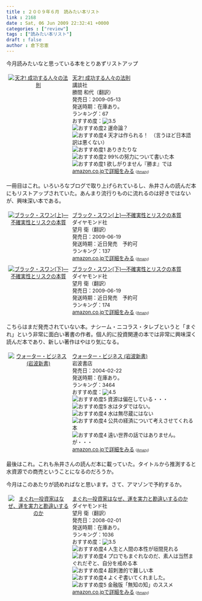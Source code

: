 ```yaml
---
title : ２００９年６月　読みたい本リスト
link : 2168
date : Sat, 06 Jun 2009 22:32:41 +0000
categories : ["review"]
tags : ["読みたい本リスト"]
draft : false
author : 倉下忠憲
---
```


今月読みたいなと思っている本をとりあずリストアップ

<div class="amz-container" style="font-size:10pt;"><div class="amz-image" style="width:160px;float:left;text-align:center;padding:5px;"><a href="http://amazon.co.jp/o/ASIN/4062153920/rashita1000-22/ref=nosim"><img src="http://ecx.images-amazon.com/images/I/415vaFIXnlL._SL160_.jpg" alt="天才!  成功する人々の法則" border="0" /></a></div><div class="amz-content" style="margin-left:170px;padding:5px;"><div class="amz-title"><a href="http://amazon.co.jp/o/ASIN/4062153920/rashita1000-22/ref=nosim">天才!  成功する人々の法則</a></div><div class="amz-manufacturer">講談社</div><div class="amz-creator">勝間 和代（翻訳）</div><div class="amz-releasedate">発売日：2009-05-13</div><div class="amz-availability">発送時期：在庫あり。</div><div class="amz-salesrank">ランキング：67</div><div class="amz-averagerating">おすすめ度：<img src="http://images-jp.amazon.com/images/G/09/x-locale/common/customer-reviews/stars-3-5.gif" alt="3.5" /></div><div class="amz-review"><img src="http://images-jp.amazon.com/images/G/09/x-locale/common/customer-reviews/stars-2-0.gif" alt="おすすめ度2" /> 運命論？<br /><img src="http://images-jp.amazon.com/images/G/09/x-locale/common/customer-reviews/stars-4-0.gif" alt="おすすめ度4" /> 天才は作られる！　（言うほど日本語訳は悪くない）<br /><img src="http://images-jp.amazon.com/images/G/09/x-locale/common/customer-reviews/stars-1-0.gif" alt="おすすめ度1" /> ありきたりな<br /><img src="http://images-jp.amazon.com/images/G/09/x-locale/common/customer-reviews/stars-2-0.gif" alt="おすすめ度2" /> 99%の努力について書いた本<br /><img src="http://images-jp.amazon.com/images/G/09/x-locale/common/customer-reviews/stars-1-0.gif" alt="おすすめ度1" /> 欲しがりません『勝ま』では<br /></div><div class="amz-link"><a href="http://amazon.co.jp/o/ASIN/4062153920/rashita1000-22/ref=nosim">amazon.co.jpで詳細をみる</a> <span style="font-size:xx-small;">(<a href="http://amazy.tk/" target="_blank">Amazy</a>)</span></div></div><div style="clear:left;"></div></div>

一冊目はこれ。いろいろなブログで取り上げられているし、糸井さんの読んだ本にもリストアップされていた。あんまり流行りものに流れるのは好きではないが、興味深い本である。

<div class="amz-container" style="font-size:10pt;"><div class="amz-image" style="width:160px;float:left;text-align:center;padding:5px;"><a href="http://amazon.co.jp/o/ASIN/4478001251/rashita1000-22/ref=nosim"><img src="http://ecx.images-amazon.com/images/I/51yO3uOQFwL._SL160_.jpg" alt="ブラック・スワン[上]―不確実性とリスクの本質" border="0" /></a></div><div class="amz-content" style="margin-left:170px;padding:5px;"><div class="amz-title"><a href="http://amazon.co.jp/o/ASIN/4478001251/rashita1000-22/ref=nosim">ブラック・スワン[上]―不確実性とリスクの本質</a></div><div class="amz-manufacturer">ダイヤモンド社</div><div class="amz-creator">望月 衛（翻訳）</div><div class="amz-releasedate">発売日：2009-06-19</div><div class="amz-availability">発送時期：近日発売　予約可</div><div class="amz-salesrank">ランキング：137</div><div class="amz-link"><a href="http://amazon.co.jp/o/ASIN/4478001251/rashita1000-22/ref=nosim">amazon.co.jpで詳細をみる</a> <span style="font-size:xx-small;">(<a href="http://amazy.tk/" target="_blank">Amazy</a>)</span></div></div><div style="clear:left;"></div></div>

<div class="amz-container" style="font-size:10pt;"><div class="amz-image" style="width:160px;float:left;text-align:center;padding:5px;"><a href="http://amazon.co.jp/o/ASIN/4478008884/rashita1000-22/ref=nosim"><img src="http://ecx.images-amazon.com/images/I/51cILr9o81L._SL160_.jpg" alt="ブラック・スワン[下]―不確実性とリスクの本質" border="0" /></a></div><div class="amz-content" style="margin-left:170px;padding:5px;"><div class="amz-title"><a href="http://amazon.co.jp/o/ASIN/4478008884/rashita1000-22/ref=nosim">ブラック・スワン[下]―不確実性とリスクの本質</a></div><div class="amz-manufacturer">ダイヤモンド社</div><div class="amz-creator">望月 衛（翻訳）</div><div class="amz-releasedate">発売日：2009-06-19</div><div class="amz-availability">発送時期：近日発売　予約可</div><div class="amz-salesrank">ランキング：174</div><div class="amz-link"><a href="http://amazon.co.jp/o/ASIN/4478008884/rashita1000-22/ref=nosim">amazon.co.jpで詳細をみる</a> <span style="font-size:xx-small;">(<a href="http://amazy.tk/" target="_blank">Amazy</a>)</span></div></div><div style="clear:left;"></div></div>

こちらはまだ発売されていない本。ナシーム・ニコラス・タレブというと「まぐれ」という非常に面白い著書の作者。個人的に投資関連の本では非常に興味深く読んだ本であり、新しい著作はやはり気になる。

<div class="amz-container" style="font-size:10pt;"><div class="amz-image" style="width:160px;float:left;text-align:center;padding:5px;"><a href="http://amazon.co.jp/o/ASIN/400430878X/rashita1000-22/ref=nosim"><img src="http://ecx.images-amazon.com/images/I/41QET3Z3EBL._SL160_.jpg" alt="ウォーター・ビジネス (岩波新書)" border="0" /></a></div><div class="amz-content" style="margin-left:170px;padding:5px;"><div class="amz-title"><a href="http://amazon.co.jp/o/ASIN/400430878X/rashita1000-22/ref=nosim">ウォーター・ビジネス (岩波新書)</a></div><div class="amz-manufacturer">岩波書店</div><div class="amz-releasedate">発売日：2004-02-22</div><div class="amz-availability">発送時期：在庫あり。</div><div class="amz-salesrank">ランキング：3464</div><div class="amz-averagerating">おすすめ度：<img src="http://images-jp.amazon.com/images/G/09/x-locale/common/customer-reviews/stars-4-5.gif" alt="4.5" /></div><div class="amz-review"><img src="http://images-jp.amazon.com/images/G/09/x-locale/common/customer-reviews/stars-5-0.gif" alt="おすすめ度5" /> 資源は偏在している・・・<br /><img src="http://images-jp.amazon.com/images/G/09/x-locale/common/customer-reviews/stars-5-0.gif" alt="おすすめ度5" /> 水はタダではない。<br /><img src="http://images-jp.amazon.com/images/G/09/x-locale/common/customer-reviews/stars-4-0.gif" alt="おすすめ度4" /> 水は無尽蔵にはない<br /><img src="http://images-jp.amazon.com/images/G/09/x-locale/common/customer-reviews/stars-4-0.gif" alt="おすすめ度4" /> 公共の経済について考えさせてくれる本<br /><img src="http://images-jp.amazon.com/images/G/09/x-locale/common/customer-reviews/stars-4-0.gif" alt="おすすめ度4" /> 遠い世界の話ではありません。が・・・<br /></div><div class="amz-link"><a href="http://amazon.co.jp/o/ASIN/400430878X/rashita1000-22/ref=nosim">amazon.co.jpで詳細をみる</a> <span style="font-size:xx-small;">(<a href="http://amazy.tk/" target="_blank">Amazy</a>)</span></div></div><div style="clear:left;"></div></div>

最後はこれ。これも糸井さんの読んだ本に載っていた。タイトルから推測すると水資源での商売ということになるのだろうか。

今月はこのあたりが読めればなと思います。さて、アマゾンで予約するか。

<div class="amz-container" style="font-size:10pt;"><div class="amz-image" style="width:160px;float:left;text-align:center;padding:5px;"><a href="http://amazon.co.jp/o/ASIN/4478001227/rashita1000-22/ref=nosim"><img src="http://ecx.images-amazon.com/images/I/41ILU%2BKItVL._SL160_.jpg" alt="まぐれ―投資家はなぜ、運を実力と勘違いするのか" border="0" /></a></div><div class="amz-content" style="margin-left:170px;padding:5px;"><div class="amz-title"><a href="http://amazon.co.jp/o/ASIN/4478001227/rashita1000-22/ref=nosim">まぐれ―投資家はなぜ、運を実力と勘違いするのか</a></div><div class="amz-manufacturer">ダイヤモンド社</div><div class="amz-creator">望月 衛（翻訳）</div><div class="amz-releasedate">発売日：2008-02-01</div><div class="amz-availability">発送時期：在庫あり。</div><div class="amz-salesrank">ランキング：1036</div><div class="amz-averagerating">おすすめ度：<img src="http://images-jp.amazon.com/images/G/09/x-locale/common/customer-reviews/stars-3-5.gif" alt="3.5" /></div><div class="amz-review"><img src="http://images-jp.amazon.com/images/G/09/x-locale/common/customer-reviews/stars-4-0.gif" alt="おすすめ度4" /> 人生と人間の本性が垣間見れる<br /><img src="http://images-jp.amazon.com/images/G/09/x-locale/common/customer-reviews/stars-4-0.gif" alt="おすすめ度4" /> プロでもまぐれなのだ、素人は当然まぐれだぞと、自分を戒める本<br /><img src="http://images-jp.amazon.com/images/G/09/x-locale/common/customer-reviews/stars-4-0.gif" alt="おすすめ度4" /> 超刺激的で難しい本<br /><img src="http://images-jp.amazon.com/images/G/09/x-locale/common/customer-reviews/stars-4-0.gif" alt="おすすめ度4" /> よくぞ書いてくれました。<br /><img src="http://images-jp.amazon.com/images/G/09/x-locale/common/customer-reviews/stars-5-0.gif" alt="おすすめ度5" /> 金融版「無知の知」のススメ<br /></div><div class="amz-link"><a href="http://amazon.co.jp/o/ASIN/4478001227/rashita1000-22/ref=nosim">amazon.co.jpで詳細をみる</a> <span style="font-size:xx-small;">(<a href="http://amazy.tk/" target="_blank">Amazy</a>)</span></div></div><div style="clear:left;"></div></div>
